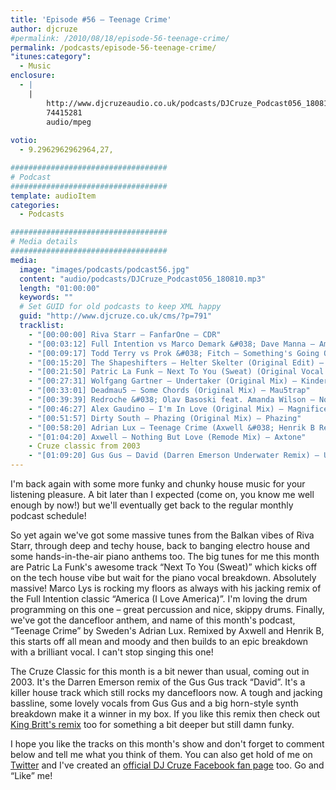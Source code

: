 ```yaml
---
title: 'Episode #56 – Teenage Crime'
author: djcruze
#permalink: /2010/08/18/episode-56-teenage-crime/
permalink: /podcasts/episode-56-teenage-crime/
"itunes:category":
  - Music
enclosure:
  - |
    |
        http://www.djcruzeaudio.co.uk/podcasts/DJCruze_Podcast056_180810.mp3
        74415281
        audio/mpeg
        
votio:
  - 9.2962962962964,27,

###################################
# Podcast
###################################
template: audioItem
categories:
  - Podcasts

###################################
# Media details
###################################
media:
  image: "images/podcasts/podcast56.jpg"
  content: "audio/podcasts/DJCruze_Podcast056_180810.mp3"
  length: "01:00:00"
  keywords: ""
  # Set GUID for old podcasts to keep XML happy
  guid: "http://www.djcruze.co.uk/cms/?p=791"
  tracklist:
    - "[00:00:00] Riva Starr – FanfarOne – CDR"
    - "[00:03:12] Full Intention vs Marco Demark &#038; Dave Manna – America (I Love America) (LYS Remix) – Full Intention"
    - "[00:09:17] Todd Terry vs Prok &#038; Fitch – Something's Going On (Original Mix) – Stealth Records"
    - "[00:15:20] The Shapeshifters – Helter Skelter (Original Edit) – Defected"
    - "[00:21:50] Patric La Funk – Next To You (Sweat) (Original Vocal Mix) – WePlay"
    - "[00:27:31] Wolfgang Gartner – Undertaker (Original Mix) – Kindergarten"
    - "[00:33:01] Deadmau5 – Some Chords (Original Mix) – Mau5trap"
    - "[00:39:39] Redroche &#038; Olav Basoski feat. Amanda Wilson – Not Over You (Original Mix) – Eyezcream Records"
    - "[00:46:27] Alex Gaudino – I'm In Love (Original Mix) – Magnificent"
    - "[00:51:57] Dirty South – Phazing (Original Mix) – Phazing"
    - "[00:58:20] Adrian Lux – Teenage Crime (Axwell &#038; Henrik B Remode) – Axtone Records"
    - "[01:04:20] Axwell – Nothing But Love (Remode Mix) – Axtone"
    - Cruze classic from 2003 
    - "[01:09:20] Gus Gus – David (Darren Emerson Underwater Remix) – Underwater Records"
---
```

I'm back again with some more funky and chunky house music for your listening pleasure. A bit later than I expected (come on, you know me well enough by now!) but we'll eventually get back to the regular monthly podcast schedule!

So yet again we've got some massive tunes from the Balkan vibes of Riva Starr, through deep and techy house, back to banging electro house and some hands-in-the-air piano anthems too. The big tunes for me this month are Patric La Funk's awesome track &#8220;Next To You (Sweat)&#8221; which kicks off on the tech house vibe but wait for the piano vocal breakdown. Absolutely massive! Marco Lys is rocking my floors as always with his jacking remix of the Full Intention classic &#8220;America (I Love America)&#8221;. I'm loving the drum programming on this one – great percussion and nice, skippy drums. Finally, we've got the dancefloor anthem, and name of this month's podcast, &#8220;Teenage Crime&#8221; by Sweden's Adrian Lux. Remixed by Axwell and Henrik B, this starts off all mean and moody and then builds to an epic breakdown with a brilliant vocal. I can't stop singing this one!

The Cruze Classic for this month is a bit newer than usual, coming out in 2003. It's the Darren Emerson remix of the Gus Gus track &#8220;David&#8221;. It's a killer house track which still rocks my dancefloors now. A tough and jacking bassline, some lovely vocals from Gus Gus and a big horn-style synth breakdown make it a winner in my box. If you like this remix then check out [King Britt's remix][2] too for something a bit deeper but still damn funky.

I hope you like the tracks on this month's show and don't forget to comment below and tell me what you think of them. You can also get hold of me on [Twitter][3] and I've created an [official DJ Cruze Facebook fan page][4] too. Go and &#8220;Like&#8221; me!

 [1]: http://www.djcruze.co.uk/cms/wp-content/uploads/2010/08/podcast56.jpg
 [2]: http://www.youtube.com/watch?v=sBfnRUBM3ck
 [3]: http://twitter.com/djcruze
 [4]: http://www.facebook.com/housedjcruze
 [5]: http://www.djcruze.co.uk/cms/wp-content/DownloadButton.gif
 [6]: http://www.djcruzeaudio.co.uk/podcasts/DJCruze_Podcast056_180810.mp3